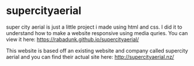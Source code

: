 # supercityaerial
super city aerial is just a little project i made using html and css. I did it to understand how to make a website responsive using media quries.
You can view it here: https://rabadunk.github.io/supercityaerial/

This website is based off an existing website and company called supercity aerial and you can find their actual site here: http://supercityaerial.nz/
